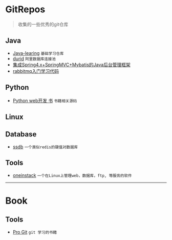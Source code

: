 # GitRepos
> 收集的一些优秀的git仓库

## Java
- [Java-learing](https://github.com/brianway/java-learning) `基础学习仓库`
- [durid](https://github.com/alibaba/druid) `阿里数据库连接池`
- [集成Spring4.x+SpringMVC+Mybatis的Java后台管理框架](https://github.com/chwshuang/web)
- [rabbitmq入门学习代码](https://github.com/chwshuang/rabbitmq)

## Python
- [Python web开发 书](https://github.com/dongweiming/web_develop) `书籍相关源码`

## Linux

## Database
- [ssdb](https://github.com/ideawu/ssdb) `一个类似redis的键值对数据库`

## Tools
- [oneinstack](https://github.com/lj2007331/oneinstack) `一个在Linux上管理web，数据库，ftp, 等服务的软件`


**********************************************
# Book

## Tools
- [Pro Git](https://git-scm.com/book/zh/v2) `git 学习的书籍`


